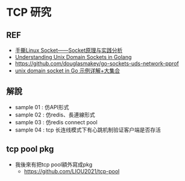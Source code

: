 # TCP 研究
## REF
- [手撕Linux Socket——Socket原理与实践分析](https://zhuanlan.zhihu.com/p/234806787)
- [Understanding Unix Domain Sockets in Golang](https://dev.to/douglasmakey/understanding-unix-domain-sockets-in-golang-32n8)
- https://github.com/douglasmakey/go-sockets-uds-network-pprof
- [unix domain socket in Go 示例详解+大集合](https://zhuanlan.zhihu.com/p/426644841)

## 解說
- sample 01 : 仿API形式
- sample 02 : 仿redis、長連線形式
- sample 03 : 仿redis connect pool
- sample 04 : tcp 长连线模式下有心跳机制验证客户端是否存活

## tcp pool pkg
- 我後來有把tcp pool額外寫成pkg
    - https://github.com/LIOU2021/tcp-pool